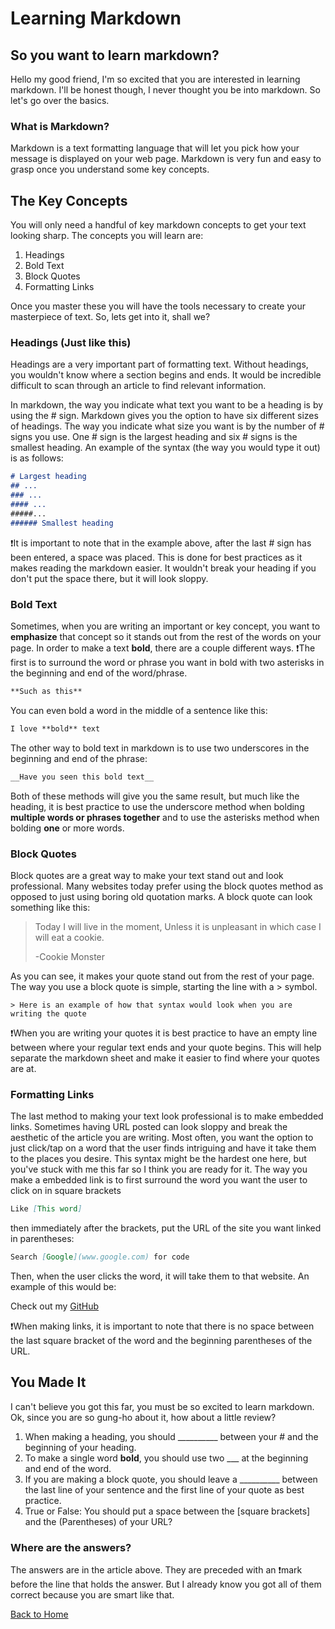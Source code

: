 # Learning Markdown

## So you want to learn markdown?

Hello my good friend, I'm so excited that you are interested in learning markdown. I'll be honest though, I never thought you be into markdown. So let's go over the basics.

### What is Markdown?

Markdown is a text formatting language that will let you pick how your message is displayed on your web page. Markdown is very fun and easy to grasp once you understand some key concepts.

## The Key Concepts

You will only need a handful of key markdown concepts to get your text looking sharp. The concepts you will learn are:

1. Headings
2. Bold Text
3. Block Quotes
4. Formatting Links

Once you master these you will have the tools necessary to create your masterpiece of text. So, lets get into it, shall we?

### Headings (Just like this)

Headings are a very important part of formatting text. Without headings, you wouldn't know where a section begins and ends. It would be incredible difficult to scan through an article to find relevant information.

In markdown, the way you indicate what text you want to be a heading is by using the # sign. Markdown gives you the option to have six different sizes of headings. The way you indicate what size you want is by the number of # signs you use. One # sign is the largest heading and six # signs is the smallest heading. An example of the syntax (the way you would type it out) is as follows:

```markdown
# Largest heading
## ...
### ...
#### ...
#####...
###### Smallest heading
```

❗It is important to note that in the example above, after the last # sign has been entered, a space was placed. This is done for best practices as it makes reading the markdown easier. It wouldn't break your heading if you don't put the space there, but it will look sloppy.

### Bold Text

Sometimes, when you are writing an important or key concept, you want to **emphasize** that concept so it stands out from the rest of the words on your page. In order to make a text **bold**, there are a couple different ways. ❗The first is to surround the word or phrase you want in bold with two asterisks in the beginning and end of the word/phrase.

```markdown
**Such as this**
```

You can even bold a word in the middle of a sentence like this:

```markdown
I love **bold** text
```

The other way to bold text in markdown is to use two underscores in the beginning and end of the phrase:

```markdown
__Have you seen this bold text__
```

Both of these methods will give you the same result, but much like the heading, it is best practice to use the underscore method when bolding **multiple words or phrases together** and to use the asterisks method when bolding **one** or more words.

### Block Quotes

Block quotes are a great way to make your text stand out and look professional. Many websites today prefer using the block quotes method as opposed to just using boring old quotation marks. A block quote can look something like this:

>Today I will live in the moment, Unless it is unpleasant in which case I will eat a cookie.
>
>-Cookie Monster

As you can see, it makes your quote stand out from the rest of your page. The way you use a block quote is simple, starting the line with a > symbol.

```text
> Here is an example of how that syntax would look when you are writing the quote
```

❗When you are writing your quotes it is best practice to have an empty line between where your regular text ends and your quote begins. This will help separate the markdown sheet and make it easier to find where your quotes are at.

### Formatting Links

The last method to making your text look professional is to make embedded links. Sometimes having URL posted can look sloppy and break the aesthetic of the article you are writing. Most often, you want the option to just click/tap on a word that the user finds intriguing and have it take them to the places you desire. This syntax might be the hardest one here, but you've stuck with me this far so I think you are ready for it. The way you make a embedded link is to first surround the word you want the user to click on in square brackets

```markdown
Like [This word]
```

then immediately after the brackets, put the URL of the site you want linked in parentheses:

```markdown
Search [Google](www.google.com) for code
```

Then, when the user clicks the word, it will take them to that website. An example of this would be:

Check out my [GitHub](github.com/Sagejasinski)

❗When making links, it is important to note that there is no space between the last square bracket of the word and the beginning parentheses of the URL.

## You Made It

I can't believe you got this far, you must be so excited to learn markdown. Ok, since you are so gung-ho about it, how about a little review?

1. When making a heading, you should __________ between your # and the beginning of your heading.
2. To make a single word **bold**, you should use two ___ at the beginning and end of the word.
3. If you are making a block quote, you should leave a __________ between the last line of your sentence and the first line of your quote as best practice.
4. True or False: You should put a space between the [square brackets] and the (Parentheses) of your URL?

### Where are the answers?

The answers are in the article above. They are preceded with an ❗mark before the line that holds the answer. But I already know you got all of them correct because you are smart like that.

[Back to Home](README.md)
